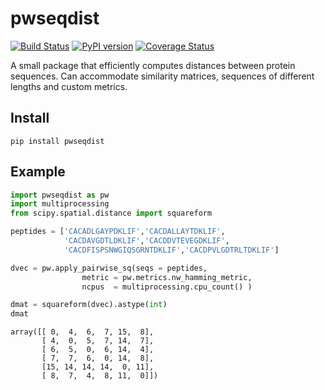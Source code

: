 # pwseqdist

[![Build Status](https://travis-ci.com/kmayerb/pwseqdist.svg?branch=master)](https://travis-ci.com/kmayerb/pwseqdist)
[![PyPI version](https://badge.fury.io/py/pwseqdist.svg)](https://badge.fury.io/py/pwseqdist)
[![Coverage Status](https://coveralls.io/repos/github/agartland/pwseqdist/badge.svg?branch=master)](https://coveralls.io/github/agartland/pwseqdist?branch=master)

A small package that efficiently computes distances between protein sequences.
Can accommodate similarity matrices, sequences of different lengths and custom
metrics.

## Install

```
pip install pwseqdist
```

## Example

```python
import pwseqdist as pw
import multiprocessing
from scipy.spatial.distance import squareform

peptides = ['CACADLGAYPDKLIF','CACDALLAYTDKLIF',
            'CACDAVGDTLDKLIF','CACDDVTEVEGDKLIF',
            'CACDFISPSNWGIQSGRNTDKLIF','CACDPVLGDTRLTDKLIF']

dvec = pw.apply_pairwise_sq(seqs = peptides, 
			    metric = pw.metrics.nw_hamming_metric, 
			    ncpus  = multiprocessing.cpu_count() )

dmat = squareform(dvec).astype(int)
dmat
```

```
array([[ 0,  4,  6,  7, 15,  8],
       [ 4,  0,  5,  7, 14,  7],
       [ 6,  5,  0,  6, 14,  4],
       [ 7,  7,  6,  0, 14,  8],
       [15, 14, 14, 14,  0, 11],
       [ 8,  7,  4,  8, 11,  0]])
```
